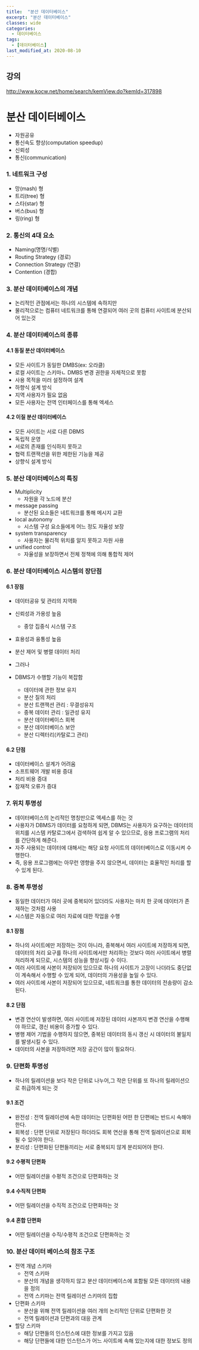 ```yaml
---
title:  "분산 데이터베이스"
excerpt: "분산 데이터베이스"
classes: wide
categories:
  - 데이터베이스
tags:
  - [데이터베이스]
last_modified_at: 2020-08-10
---
```




## 강의

http://www.kocw.net/home/search/kemView.do?kemId=317898



# 분산 데이터베이스

* 자원공유
* 통신속도 향상(computation speedup)
* 신뢰성
* 통신(communication)



### 1. 네트워크 구성

* 망(mash) 형
* 트리(tree) 형
* 스타(star) 형
* 버스(bus) 형
* 링(ring) 형



### 2. 통신의 4대 요소

* Naming(명명/식별)
* Routing Strategy (경로)
* Connection Strategy (연결)
* Contention (경합)



### 3. 분산 데이터베이스의 개념

* 논리적인 관점에서는 하나의 시스템에 속하지만
* 물리적으로는 컴퓨터 네트워크를 통해 연결되어 여러 곳의 컴퓨터 사이트에 분산되어 있는것



### 4. 분산 데이터베이스의 종류

#### 4.1 동질 분산 데이터베이스

* 모든 사이트가 동일한 DMBS(ex: 오라클)
* 로컬 사이트는 스키마ㄴ DMBS 변경 권한을 자체적으로 못함
* 사용 목적을 미러 설정하여 설계
* 하향식 설계 방식
* 지역 사용자가 필요 없음
* 모든 사용자는 전역 인터페이스를 통해 엑세스

#### 4.2 이질 분산 데이터베이스

* 모든 사이트는 서로 다른 DBMS
* 독립적 운영
* 서로의 존재를 인식하지 못하고
* 협력 트랜잭션을 위한 제한된 기능을 제공
* 상향식 설계 방식





### 5. 분산 데이터베이스의 특징

* Multiplicity
  * 자원을 각 노드에 분산
* message passing
  * 분산된 요소들은 네트워크를 통해 메시지 교환
* local autonomy
  * 시스템 구성 요소들에게 어느 정도 자율성 보장
* system transparency
  * 사용자는 물리적 위치를 알지 못하고 자원 사용
* unified control
  * 자율성을 보장하면서 전체 정책에 의해 통합적 제어



### 6. 분산 데이터베이스 시스템의 장단점

#### 6.1 장점

* 데이터공유 및 관리의 지역화
* 신뢰성과 가용성 높음
  * 중앙 집중식 시스템 구조
* 효용성과 융통성 높음
* 분산 제어 및 병렬 데이터 처리

* 그러나

* DBMS가 수행할 기능이 복잡함
  * 데이터에 관한 정보 유지
  * 분산 질의 처리
  * 분산 트랜잭션 관리 : 무결성유지
  * 중복 데이터 관리 : 일관성 유지
  * 분산 데이터베이스 회복
  * 분산 데이터베이스 보안
  * 분산 디렉터리(카탈로그 관리)



#### 6.2 단점

* 데이터베이스 설계가 어려움
* 소프트웨어 개발 비용 증대
* 처리 비용 증대
* 잠재적 오류가 증대



### 7. 위치 투명성

* 데이터베이스의 논리적인 명칭만으로 엑세스를 하는 것
* 사용자가 DBMS가 데이터를 요청하게 되면, DBMS는 사용자가 요구하는 데이터의 위치를 시스템 카탈로그에서 검색하여 쉽게 알 수 있으므로, 응용 프로그램의 처리를 간단하게 해준다.
* 자주 사용되는 데이터에 대해서는 해당 요청 사이트의 데이터베이스로 이동시켜 수행한다.
* 즉, 응용 프로그램에는 아무런 영향을 주지 않으면서, 데이터는 효율적인 처리를 할 수 있게 된다.



### 8. 중복 투명성

* 동일한 데이터가 여러 곳에 중복되어 있더라도 사용자는 마치 한 곳에 데이터가 존재하는 것처럼 사용
* 시스템은 자동으로 여러 자료에 대한 작업을 수행



#### 8.1 장점

* 하나의 사이트에만 저장하는 것이 아니라, 중복해서 여러 사이트에 저장하게 되면, 데이터의 처리 요구를 하나의 사이트에서만 처리하는 것보다 여러 사이트에서 병렬 처리하게 되므로, 시스템의 성능을 향상시킬 수 이다.
* 여러 사이트에 사본이 저장되어 있으므로 하나의 사이트가 고장이 나더라도 중단없이 계속해서 수행할 수 있게 되어, 데이터의 가용성을 높일 수 있다.
* 여러 사이트에 사본이 저장되어 있으므로, 네트워크를 통한 데이터의 전송량이 감소된다.

#### 8.2 단점

* 변경 연산이 발생하면, 여러 사이트에 저장된 데이터 사본까지 변경 연산을 수행해야 하므로, 갱신 비용이 증가할 수 있다.
* 병행 제어 기법을 수행하지 않으면, 중복된 데이터의 동시 갱신 시 데이터의 불일치를 발생시킬 수 있다.
* 데이터의 사본을 저장하려면 저장 공간이 많이 필요하다.



### 9. 단편화 투명성

* 하나의 릴레이션을 보다 작은 단위로 나누어,그 작은 단위를 또 하나의 릴레이션으로 취급하게 되는 것

#### 9.1 조건

* 완전성 : 전역 릴레이션에 속한 데이터는 단편화된 어떤 한 단편에는 반드시 속해야 한다.
* 회복성 : 단편 단위로 저장된다 하더라도 회복 연산을 통해 전역 릴레이션으로 회복될 수 있어야 한다.
* 분리성 : 단편화된 단편들끼리는 서로 중복되지 않게 분리되어야 한다.



#### 9.2 수평적 단편화

* 어떤 릴레이션을 수평적 조건으로 단편화하는 것

#### 9.4 수직적 단편화

* 어떤 릴레이션을 수직적 조건으로 단편화하는 것

#### 9.4 혼합 단편화

* 어떤 릴레이션을 수직/수평적 조건으로 단편화하는 것



### 10. 분산 데이터 베이스의 참조 구조

* 전역 개념 스키마
  * 전역 스키마
  * 분산의 개념을 생각하지 않고 분산 데이터베이스에 포함될 모든 데이터의 내용을 정의
  * 전역 스키마는 전역 릴레이션 스키마의 집합
* 단편화 스키마
  * 분산을 위해 전역 릴레이션을 여러 개의 논리적인 단위로 단편화한 것
  * 전역 릴레이션과 단편과의 대응 관계
* 할당 스키마
  * 해당 단편들의 인스턴스에 대한 정보를 가지고 있음
  * 해당 단편들에 대한 인스턴스가 어느 사이트에 속해 있는지에 대한 정보도 정의

